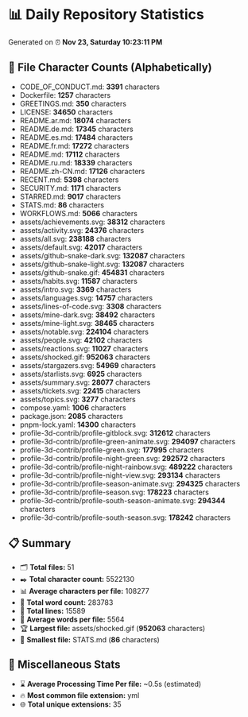 # 📊 Daily Repository Statistics
Generated on ⏰ **Nov 23, Saturday 10:23:11 PM**

## 📂 File Character Counts (Alphabetically)
- CODE_OF_CONDUCT.md: **3391** characters
- Dockerfile: **1257** characters
- GREETINGS.md: **350** characters
- LICENSE: **34650** characters
- README.ar.md: **18074** characters
- README.de.md: **17345** characters
- README.es.md: **17484** characters
- README.fr.md: **17272** characters
- README.md: **17112** characters
- README.ru.md: **18339** characters
- README.zh-CN.md: **17126** characters
- RECENT.md: **5398** characters
- SECURITY.md: **1171** characters
- STARRED.md: **9017** characters
- STATS.md: **86** characters
- WORKFLOWS.md: **5066** characters
- assets/achievements.svg: **38312** characters
- assets/activity.svg: **24376** characters
- assets/all.svg: **238188** characters
- assets/default.svg: **42017** characters
- assets/github-snake-dark.svg: **132087** characters
- assets/github-snake-light.svg: **132087** characters
- assets/github-snake.gif: **454831** characters
- assets/habits.svg: **11587** characters
- assets/intro.svg: **3369** characters
- assets/languages.svg: **14757** characters
- assets/lines-of-code.svg: **3308** characters
- assets/mine-dark.svg: **38492** characters
- assets/mine-light.svg: **38465** characters
- assets/notable.svg: **224104** characters
- assets/people.svg: **42102** characters
- assets/reactions.svg: **11027** characters
- assets/shocked.gif: **952063** characters
- assets/stargazers.svg: **54969** characters
- assets/starlists.svg: **6925** characters
- assets/summary.svg: **28077** characters
- assets/tickets.svg: **22415** characters
- assets/topics.svg: **3277** characters
- compose.yaml: **1006** characters
- package.json: **2085** characters
- pnpm-lock.yaml: **14300** characters
- profile-3d-contrib/profile-gitblock.svg: **312612** characters
- profile-3d-contrib/profile-green-animate.svg: **294097** characters
- profile-3d-contrib/profile-green.svg: **177995** characters
- profile-3d-contrib/profile-night-green.svg: **292572** characters
- profile-3d-contrib/profile-night-rainbow.svg: **489222** characters
- profile-3d-contrib/profile-night-view.svg: **293134** characters
- profile-3d-contrib/profile-season-animate.svg: **294325** characters
- profile-3d-contrib/profile-season.svg: **178223** characters
- profile-3d-contrib/profile-south-season-animate.svg: **294344** characters
- profile-3d-contrib/profile-south-season.svg: **178242** characters

## 📋 Summary
- 🗂️ **Total files:** 51
- ✒️ **Total character count:** 5522130
- 📊 **Average characters per file:** 108277
- 📝 **Total word count:** 283783
- 🧾 **Total lines:** 15589
- 📐 **Average words per file:** 5564
- 🏆 **Largest file:** assets/shocked.gif (**952063** characters)
- 🥉 **Smallest file:** STATS.md (**86** characters)

## 🌟 Miscellaneous Stats
- ⌛ **Average Processing Time Per file:** ~0.5s (estimated)
- 🔥 **Most common file extension:** yml
- 🌐 **Total unique extensions:** 35
